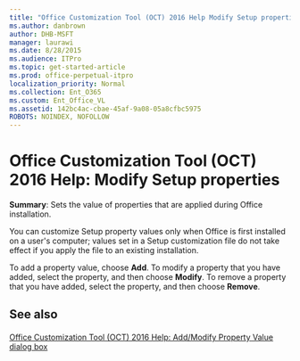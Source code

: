 ```yaml
---
title: "Office Customization Tool (OCT) 2016 Help Modify Setup properties"
ms.author: danbrown
author: DHB-MSFT
manager: laurawi
ms.date: 8/28/2015
ms.audience: ITPro
ms.topic: get-started-article
ms.prod: office-perpetual-itpro
localization_priority: Normal
ms.collection: Ent_O365
ms.custom: Ent_Office_VL
ms.assetid: 142bc4ac-cbae-45af-9a08-05a8cfbc5975
ROBOTS: NOINDEX, NOFOLLOW
---
```


# Office Customization Tool (OCT) 2016 Help: Modify Setup properties

 **Summary**: Sets the value of properties that are applied during Office installation.
  
 You can customize Setup property values only when Office is first installed on a user's computer; values set in a Setup customization file do not take effect if you apply the file to an existing installation. 
  
To add a property value, choose **Add**. To modify a property that you have added, select the property, and then choose **Modify**. To remove a property that you have added, select the property, and then choose **Remove**.
  
## See also

#### 

[Office Customization Tool (OCT) 2016 Help: Add/Modify Property Value dialog box](oct-2016-help-add-modify-property-value-dialog-box.md)


